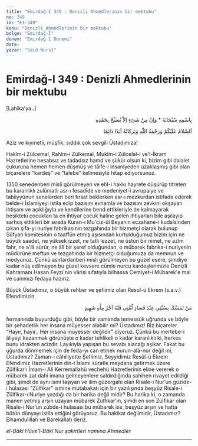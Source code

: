 ```yaml
---
title: "Emirdağ-I 349 : Denizli Ahmedlerinin bir mektubu"
no: 349
id: "E1-349"
konu: "Denizli Ahmedlerinin bir mektubu"
bolge: "Emirdağ-I"
donem: "Emirdağ 1 Dönemi"
date: 
yazar: "Said Nursî"
---
```


# Emirdağ-I 349 : Denizli Ahmedlerinin bir mektubu

<p class="takdim">[Lahika'ya..]</p>

<p class="arabic" dir="rtl" title="Meal: “Subhân Allah’ın adıyla” * “Hiçbir şey yoktur ki O'nu hamd ile tesbih etmesin” [İsrâ 17:44]">بِاسْمِهِ سُبْحَانَهُ * وَاِنْ مِنْ شَىْءٍ اِلاَّ يُسَبِّحُ بِحَمْدِهِ</p>

<p class="arabic" dir="rtl" title="Meal: “Allah’ın selâmı, rahmeti ve bereketleri, ebedî ve dâimî olarak üzerinize olsun.”">اَلسَّلاَمُ عَلَيْكُمْ وَرَحْمَةُ اللّٰهِ وَبَرَكَاتُهُ اَبَدًا دَائِمًا</p>

Aziz ve kıymetli, müşfik, sıddık çok sevgili Üstadımıza!

Hakîm-i Zülcemal, Rahîm-i Zülkemal, Mukîm-i Zülcelal-i ve'l-İkram Hazretlerine hesabsız ve tadadsız hamd ve şükür olsun ki, bizim gibi dalalet çukuruna hemen hemen düşmüş ve tâife-i insaniyeden uzaklaşmış gibi olan biçarelere “kardeş” ve “talebe” kelimesiyle hitap ediyorsunuz.

1350 senedenberi misli görülmeyen ve ehl-i hakkı hayrete düşürüp titreten bu karanlıklı zulümatlı asr-ı fesadîde ve medeniyet-i avrupaiye ve tabiiyyûnun senelerden beri fırsat beklerken asr-ı mezkurdan istifade ederek belde-i İslamiyeyi istila edip bazısını evhamla ve bazısını zevkini okşayan ihtişam ve açıklığıyla ve kendilerine bend ettikleriyle de kalmayarak beşikteki çocuktan ta en ihtiyar çocuk haline gelen ihtiyarları bile aşılayıp sarhoş ettikleri bir sırada Kuran-ı Mu'ciz-ül Beyanın eczahane-i kudsîsinden çıkan şifa-yı nuriye fabrikasının tezgahında bir hizmetçi olarak bulunup Süfyan komitesinin o taaffün etmiş aşısından kurtulduğumuz bizim için ne büyük saadet, ne yüksek izzet, ne tatlı lezzet, ne üstün bir nimet, ne azîm fahr, ne a'lâ sürûr, ne âlî bir şeref olduğundan, o mübarek fabrika-i nuriyenin müdürüne meftun ve tezgahında bir hizmetçi olduğumuza da memnun ve medyunuz. Çünkü asırlardanberi misli görülmeyen bu güzel esere, şimdiye kadar nûş edilmeyen bu güzel kevsere cümle nurcu kardeşlerimizle Denizli Kahramanı Hasan Feyzi'nin vârisi sıfatıyla bilhassa Cemiyet-i Mübarek'e mal ve canımızı fedaya hazırız.

Büyük Üstadımız, o büyük rehber ve şefiimiz olan Resul-ü Ekrem (s.a.v.) Efendimizin

<p class="arabic" dir="rtl" title="Meal: “Ümmetimin fesadı zamanında kim sünnetime temessük eder yapışırsa, ona yüz şehid ecri, sevabı vardır.”">مَنْ تَمَسَّكَ بِسُنَّتِى عِنْدَ فَسَادِ اُمَّتِى فَلَهُ اَجْرُ مِأَةِ شَهِيدٍ</p>

fermanında buyurduğu gibi, böyle bir zamanda temessük uğrunda ve böyle bir şehadetlik her insana müyesser olabilir mi? Üstadımız! Biz biçareler “Hayır, hayır.. Her insana müyesser değildir” diyoruz. Çünkü bu mertebe-i âliyeyi kazanmak görünüşte o kadar tehlikeli o kadar karanlıklı ki, herkes bunu idrakten acizdir. Layıkıyla yapışan bu sevabı alacağı aşikar. Fakat bu uğurda dönmemek için de feda-yı can etmek nurun-alâ-nur değil mi, Üstadımız? Zaman-ı câhiliyette Şefiimiz, Seyyidimiz Resûl-ü Ekrem Efendimiz Hazretlerinin din-i İslamı süratle meydana getirmek üzere Zülfikar'ı İmam-ı Ali Kerremallahü vechehü Hazretlerinin eline vererek o mübarek zat dahi imana gelmeyenlere saldırdığında sahihen rivayet edildiği gibi, şimdi de aynı ismi taşıyan ve ilim güzergahı olan Risale-i Nur’un güzide-i hulasası “Zülfikar” ismine mutabakatı için bir yazılışında beşyüz Risale-i Zülfikar-ı Nuriye yazdığı da bir harika değil midir? Bu harika ki, o zamanda manen yetmiş arşın uzayan mübarek Zülfikar'ın, şimdi en son Zülfikar olan Risale-i Nur’un zübde-i hulasası bu mübarek ise, beşyüz arşın ve hatta bütün dünyayı istila ettiğini görüyoruz. Bu hakikat değilmidir, Üstadımız? Elhamdulillah ve Barekâllah deriz.

*el-Bâkî Hüve’l-Bâkî*
*Nur şakirtleri namına*
*Ahmedler*

***
